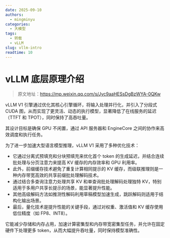 ```yaml
---
date: 2025-09-10
authors:
  - mingminyu
categories:
  - 大模型
tags:
  - 转载
  - vLLM
slug: vllm-intro
readtime: 10
---
```


# vLLM 底层原理介绍

> 原文地址：https://mp.weixin.qq.com/s/Jyc9aaHESsDgBzWYA-0QKw

vLLM V1 引擎通过优化其核心引擎循环，将输入处理并行化，并引入了分段式 CUDA 图，从而实现了更灵活、动态的执行模型，显著降低了在线服务的延迟（TTFT 和 TPOT），同时保持了高吞吐量。

其设计目标是确保 GPU 不闲置，通过 API 服务器和 EngineCore 之间的协作来高效调度和执行任务。

为了进一步加速大型语言模型推理，vLLM V1 采用了多种优化技术：

- 它通过分离式预填充和分块预填充来优化首个 token 的生成延迟，并结合连续批处理与分页注意力来提高 KV 缓存的内存效率和 GPU 利用率。
- 此外，前缀缓存技术避免了重复计算相同提示的 KV 缓存，而级联推理则是一种内存带宽高效的共享前缀批处理解码技术。
- 通过结合多查询注意力处理共享 KV 和单查询批处理解码处理独特 KV，特别适用于多用户共享长提示的场景，能显著提升性能。
- 其他高级解码方法如推测性解码利用草稿模型加速生成，跳跃解码则适用于结构化输出场景。
- 最后，量化技术是提升性能的关键手段，通过对权重、激活值和 KV 缓存使用低位精度（如 FP8、INT8）。

它能减少存储和内存占用，加速计算密集型和内存带宽密集型任务，并允许在固定硬件下处理更多 token，从而大幅提升吞吐量，同时保持模型准确性。